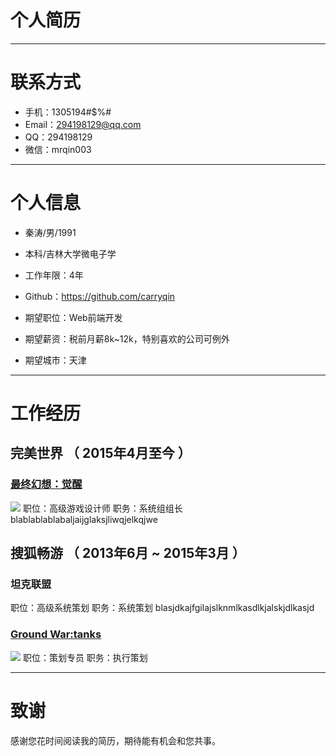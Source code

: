 # 个人简历

---

# 联系方式

- 手机：1305194#$%#
- Email：294198129@qq.com
- QQ：294198129
- 微信：mrqin003

---

# 个人信息

 - 秦涛/男/1991 
 - 本科/吉林大学微电子学 
 - 工作年限：4年
 - Github：https://github.com/carryqin

 - 期望职位：Web前端开发
 - 期望薪资：税前月薪8k~12k，特别喜欢的公司可例外
 - 期望城市：天津

---

# 工作经历

## 完美世界 （ 2015年4月至今 ）

### [最终幻想：觉醒](ff.laohu.com)
![](http://otdgo898q.bkt.clouddn.com/17-7-21/58844368.jpg)
职位：高级游戏设计师 职务：系统组组长
blablablablabaljaijglaksjliwqjelkqjwe

 
## 搜狐畅游 （ 2013年6月 ~ 2015年3月 ）

### 坦克联盟
职位：高级系统策划 职务：系统策划
blasjdkajfgilajslknmlkasdlkjalskjdlkasjd


### [Ground War:tanks](tanks.mail.ru)
![](http://otdgo898q.bkt.clouddn.com/17-7-21/82763242.jpg)
职位：策划专员	职务：执行策划


---

# 致谢
感谢您花时间阅读我的简历，期待能有机会和您共事。

